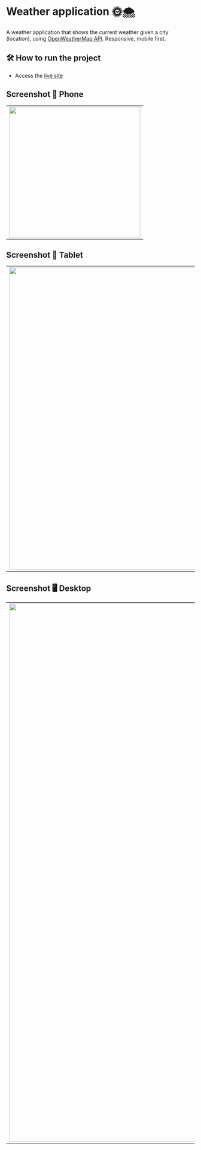 # Weather application 🌞🌨️
A weather application that shows the current weather given a city (location), using [OpenWeatherMap API](https://openweathermap.org/api). Responsive, mobile first.

## 🛠️ How to run the project
- Access the [live site](https://diego-weather-app.netlify.app/)

## Screenshot 📱 Phone
<table align="center">
  <tbody>
    <tr>
      <td>
        <img width="350px" src="https://user-images.githubusercontent.com/51066402/150193086-14d9d195-197c-43fb-aa29-4fc0afb5b4d6.png">
      </td>
    </tr>
  </tbody>
</table>

## Screenshot 📱 Tablet
<table align="center">
  <tbody>
    <tr>
      <td>
        <img width="810px" src="https://user-images.githubusercontent.com/51066402/150193132-c145375e-228d-4daa-9cf3-d75c6f2fa359.png">
      </td>
    </tr>
  </tbody>
</table>

## Screenshot 🖥️ Desktop
<table align="center">
  <tbody>
    <tr>
      <td>
        <img width="1440px" src="https://user-images.githubusercontent.com/51066402/150193971-4c26dc91-d2cd-404c-a262-4c99402a73c4.png">
      </td>
    </tr>
  </tbody>
</table>


